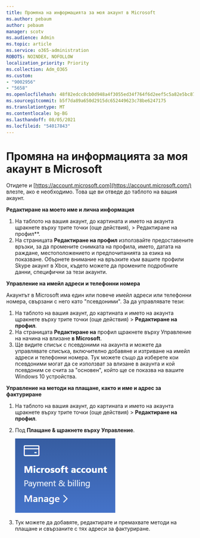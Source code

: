 ```yaml
---
title: Промяна на информацията за моя акаунт в Microsoft
ms.author: pebaum
author: pebaum
manager: scotv
ms.audience: Admin
ms.topic: article
ms.service: o365-administration
ROBOTS: NOINDEX, NOFOLLOW
localization_priority: Priority
ms.collection: Adm_O365
ms.custom:
- "9002956"
- "5658"
ms.openlocfilehash: 48f82edcc8cb0d948a4f3055ed34f764f6d2eef5c5a82e5bc87d50993825704d
ms.sourcegitcommit: b5f7da89a650d2915dc652449623c78be6247175
ms.translationtype: MT
ms.contentlocale: bg-BG
ms.lasthandoff: 08/05/2021
ms.locfileid: "54017843"
---
```

# <a name="change-my-microsoft-account-information"></a>Промяна на информацията за моя акаунт в Microsoft

Отидете и [https://account.microsoft.com](https://account.microsoft.com/) влезте, ако е необходимо. Това ще ви отведе до таблото на вашия акаунт.  

**Редактиране на моето име и лична информация**

1. На таблото на вашия акаунт, до картината и името на акаунта щракнете върху трите точки (още действия), > Редактиране на профил**.
2. На страницата **Редактиране на профил** използвайте предоставените връзки, за да промените снимката на профила, името, датата на раждане, местоположението и предпочитанията за езика на показване. Обърнете внимание на връзките към вашите профили Skype акаунт в Xbox, където можете да промените подробните данни, специфични за тези акаунти.

**Управление на имейл адреси и телефонни номера**

Акаунтът в Microsoft има един или повече имейл адреси или телефонни номера, свързани с него като "псевдоними". За да управлявате тези:

1. На таблото на вашия акаунт, до картината и името на акаунта щракнете върху трите точки (още действия) > **Редактиране на профил**.
2. На страницата **Редактиране на** профил щракнете върху Управление на начина на влизане **в Microsoft**. 
3. Ще видите списък с псевдоними на акаунта и можете да управлявате списъка, включително добавяне и изтриване на имейл адреси и телефонни номера. Тук можете също да изберете кои псевдоними могат да се използват за влизане в акаунта и кой псевдоним се счита за "основен", който ще се показва на вашите Windows 10 устройства.

**Управление на методи на плащане, както и име и адрес за фактуриране** 

1. На таблото на вашия акаунт, до картината и името на акаунта щракнете върху трите точки (още действия) > **Редактиране на профил**.
2. Под **Плащане & щракнете върху** **Управление**.

    ![Управление на плащане и фактуриране](media/manage-account.png)

3. Тук можете да добавяте, редактирате и премахвате методи на плащане и свързаните с тях адреси за фактуриране. 
